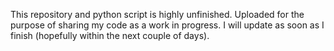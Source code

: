 This repository and python script is highly unfinished. Uploaded for the purpose of sharing my code as a work in progress. I will update as soon as I finish (hopefully within the next couple of days).
